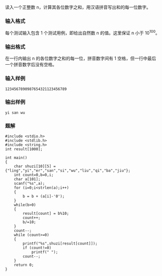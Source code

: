 读入一个正整数 n，计算其各位数字之和，用汉语拼音写出和的每一位数字。
### 输入格式
每个测试输入包含 1 个测试用例，即给出自然数 n 的值。这里保证 n 小于 10<sup>100</sup>。
### 输出格式
在一行内输出 n 的各位数字之和的每一位，拼音数字间有 1 空格，但一行中最后一个拼音数字后没有空格。
### 输入样例
```
1234567890987654321123456789
```
### 输出样例
```
yi san wu
```

### 题解
```
#include <stdio.h>
#include <stdlib.h>
#include <string.h>
int result[1000];

int main()
{
    char shuzi[10][5] = {"ling","yi","er","san","si","wu","liu","qi","ba","jiu"};
    int count=0,b=0,i;
    char a[101];
    scanf("%s",a);
    for (i=0;i<strlen(a);i++)
    {
        b = b + (a[i]-'0');
    }
    while(b>0)
    {
        result[count] = b%10;
        count++;
        b/=10;
    }
    count--;
    while (count>=0)
    {
        printf("%s",shuzi[result[count]]);
        if (count!=0)
            printf(" ");
        count--;
    }
    return 0;
}

```
